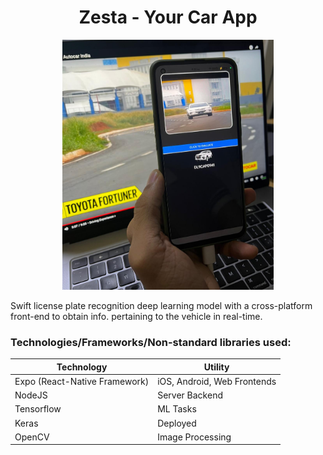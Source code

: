 <h1 align='center'> Zesta - Your Car App </h1>
<div align='center'>
    <img src='./assets/image_proj.jpg' alt='A phone scannning a car toobtaining relevant information regarding the same' height='400' />
</div>

Swift license plate recognition deep learning model with a cross-platform front-end to obtain info. pertaining to the vehicle in real-time.

### Technologies/Frameworks/Non-standard libraries used:

| Technology                    | Utility                     |
| ----------------------------- | --------------------------- |
| Expo (React-Native Framework) | iOS, Android, Web Frontends |
| NodeJS                        | Server Backend              |
| Tensorflow                    | ML Tasks                    |
| Keras                         | Deployed                    |
| OpenCV                        | Image Processing            |

